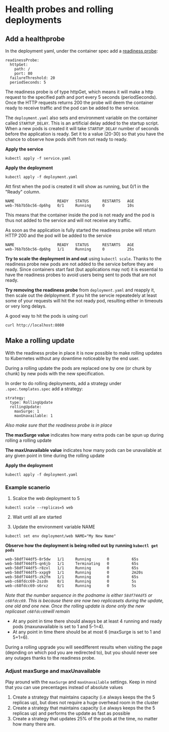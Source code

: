 # Health probes and rolling deployments

## Add a healthprobe

In the deployment yaml, under the container spec add a [readiness probe](https://kubernetes.io/docs/tasks/configure-pod-container/configure-liveness-readiness-startup-probes/#define-readiness-probes
):
```
readinessProbe:
  httpGet:
    path: /
    port: 80
  failureThreshold: 20
  periodSeconds: 5
```
The readiness  probe is of type httpGet, which means it will make a http request to the specified path and port every 5 seconds (periodSeconds). Once the HTTP requests returns 200 the probe will deem the container ready to receive traffic and the pod can be added to the service.

The `deployment.yaml` also sets and environment variable on the container called `STARTUP_DELAY`. This is an artificial delay added to the startup script. When a new pods is created it will take `STARTUP_DELAY` number of seconds before the application is ready. Set it to a value (20-30) so that you have the chance to observe how pods shift from not ready to ready.

**Apply the service**
```
kubectl apply -f service.yaml
```

**Apply the deployment**
```
kubectl apply -f deployment.yaml
```

Att first when the pod is created it will show as running, but 0/1 in the "Ready" column.

```
NAME                   READY   STATUS      RESTARTS   AGE
web-76b7b5bc56-dp6hg   0/1     Running     0          10s
```

This means that the container inside the pod is not ready and the pod is thus not added to the service and will not receive any traffic.

As soon as the application is fully started the readiness probe will return HTTP 200 and the pod will be added to the service

```
NAME                   READY   STATUS      RESTARTS   AGE
web-76b7b5bc56-dp6hg   1/1     Running     0          25s
```

**Try to scale the deployment in and out** using `kubectl scale`. Thanks to the readiness probe new pods are not added to the service before they are ready. Since containers start fast (but applications may not) it is essential to have the readiness probes to avoid users being sent to pods that are not ready. 

**Try removing the readiness probe** from `deployment.yaml` and reapply it, then scale out the delployment. If you hit the servcie repeatedely at least some of your requests will hit the not ready pod, resulting either in timeouts or very long delays.

A good way to hit the pods is using curl
```
curl http://localhost:8080
```

## Make a rolling update

With the readiness probe in place it is now possible to make rolling updates to Kubernetes without any downtime noticeable by the end user.

During a rolling update the pods are replaced one by one (or chunk by chunk) by new pods with the new specification.

In order to do rolling deployments, add a strategy under `.spec.templates.spec` add a strategy:
```
strategy:
  type: RollingUpdate
  rollingUpdate:
    maxSurge: 1
    maxUnavailable: 1
```
*Also make sure that the readiness probe is in place*

**The maxSurge value** indicates how many extra pods can be spun up during rolling a rolling update 

**The maxUnavailable value** indicates how many pods can be unavailable at any given point in time during the rolling update

**Apply the deployment**
```
kubectl apply -f deployment.yaml
```

### Example scanerio
1. Scalce the web deployment to 5
```
kubectl scale --replicas=5 web
```
2. Wait until all are started

3. Update the environment variable NAME
```
kubectl set env deployment/web NAME="My New Name"
```

**Observe how the deployment is being rolled out by running `kubectl get pods`**
```
web-58df744df5-8r5dw   1/1     Running       0          65s
web-58df744df5-qn6jb   1/1     Terminating   0          65s
web-58df744df5-r8zxl   1/1     Running       0          65s
web-58df744df5-xxpg9   1/1     Running       0          2m20s
web-58df744df5-zk2fm   1/1     Running       0          65s
web-c68fdcc69-2szdn    0/1     Running       0          5s
web-c68fdcc69-s6rxz    0/1     Running       0          5s
```
*Note that the  number sequence in the podname is either `58df744df5` or `c68fdcc69`. This is because there are now two replicasets during the update, one old and one new. Once the rolling update is done only the new replicaset `c68fdcc69`will remain*

- At any point in time there should always be at least 4 running and ready pods (maxunavailable is set to 1 and 5-1=4).
- At any point in time there should be at most 6 (maxSurge is set to 1 and 5+1=6).

During a rolling upgrade you will seedifferent results when visiting the page (depnding on which pod you are redirected to), but you should never see any outages thanks to the readiness probe.

### Adjust maxSurge and maxUnavailable
Play around with the `maxSurge` and `maxUnavailable` settings. Keep in mind that you can use precentages instead of absolute values

1. Create a strategy that maintains capacity (i.e always keeps the the 5 replicas up), but does not require a huge overhead room in the cluster
2. Create a strategy that maintains capacity (i.e always keeps the the 5 replicas up) and performs the update as fast as possible
3. Create a strategy that updates 25% of the pods at the time, no matter how many there are.